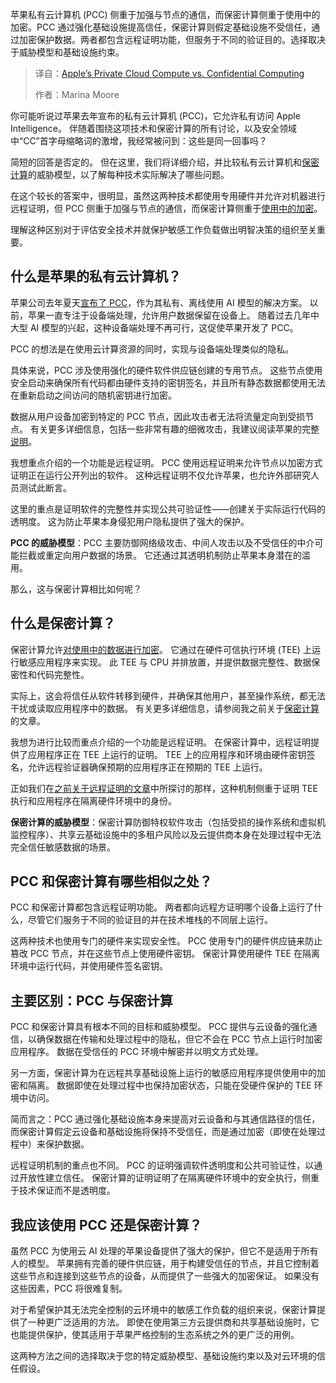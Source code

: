 <!--
title: 苹果私有云算力对决机密计算
cover: https://cdn.thenewstack.io/media/2025/08/bff00c33-lock.jpg
summary: 苹果私有云计算机 (PCC) 侧重于加强与节点的通信，而保密计算侧重于使用中的加密。PCC 通过强化基础设施提高信任，保密计算则假定基础设施不受信任，通过加密保护数据。两者都包含远程证明功能，但服务于不同的验证目的。选择取决于威胁模型和基础设施约束。
-->

苹果私有云计算机 (PCC) 侧重于加强与节点的通信，而保密计算侧重于使用中的加密。PCC 通过强化基础设施提高信任，保密计算则假定基础设施不受信任，通过加密保护数据。两者都包含远程证明功能，但服务于不同的验证目的。选择取决于威胁模型和基础设施约束。

> 译自：[Apple’s Private Cloud Compute vs. Confidential Computing](https://thenewstack.io/apples-private-cloud-compute-vs-confidential-computing/)
> 
> 作者：Marina Moore

你可能听说过苹果去年宣布的私有云计算机 (PCC)，它允许私有访问 Apple Intelligence。 伴随着围绕这项技术和保密计算的所有讨论，以及安全领域中“CC”首字母缩略词的激增，我经常被问到：这些是同一回事吗？

简短的回答是否定的。 但在这里，我们将详细介绍，并比较私有云计算机和[保密计算](https://thenewstack.io/confidential-computing-makes-inroads-to-the-cloud/)的威胁模型，以了解每种技术实际解决了哪些问题。

在这个较长的答案中，很明显，虽然这两种技术都使用专用硬件并允许对机器进行远程证明，但 PCC 侧重于加强与节点的通信，而保密计算侧重于[使用中的加密](https://thenewstack.io/protect-and-index-sensitive-data-with-polymorphic-encryption/)。

理解这种区别对于评估安全技术并就保护敏感工作负载做出明智决策的组织至关重要。

## **什么是苹果的私有云计算机？**

苹果公司去年夏天[宣布了 PCC](https://security.apple.com/blog/private-cloud-compute/)，作为其私有、离线使用 AI 模型的解决方案。 以前，苹果一直专注于设备端处理，允许用户数据保留在设备上。 随着过去几年中大型 AI 模型的兴起，这种设备端处理不再可行，这促使苹果开发了 PCC。

PCC 的想法是在使用云计算资源的同时，实现与设备端处理类似的隐私。

具体来说，PCC 涉及使用强化的硬件软件供应链创建的专用节点。 这些节点使用安全启动来确保所有代码都由硬件支持的密钥签名，并且所有静态数据都使用无法在重新启动之间访问的随机密钥进行加密。

数据从用户设备加密到特定的 PCC 节点，因此攻击者无法将流量定向到受损节点。 有关更多详细信息，包括一些非常有趣的细微攻击，我建议阅读苹果的完整[说明](https://security.apple.com/blog/private-cloud-compute/)。

我想重点介绍的一个功能是远程证明。 PCC 使用远程证明来允许节点以加密方式证明正在运行公开列出的软件。 这种远程证明不仅允许苹果，也允许外部研究人员测试此断言。

这里的重点是证明软件的完整性并实现公共可验证性——创建关于实际运行代码的透明度。 这为防止苹果本身侵犯用户隐私提供了强大的保护。

**PCC 的威胁模型**：PCC 主要防御网络级攻击、中间人攻击以及不受信任的中介可能拦截或重定向用户数据的场景。 它还通过其透明机制防止苹果本身潜在的滥用。

那么，这与保密计算相比如何呢？

## **什么是保密计算？**

保密计算允许[对使用中的数据进行加密](https://thenewstack.io/confidential-computing-is-transforming-data-encryption-in-healthcare-finance/)。 它通过在硬件可信执行环境 (TEE) 上运行敏感应用程序来实现。 此 TEE 与 CPU 并排放置，并提供数据完整性、数据保密性和代码完整性。

实际上，这会将信任从软件转移到硬件，并确保其他用户，甚至操作系统，都无法干扰或读取应用程序中的数据。 有关更多详细信息，请参阅我之前关于[保密计算](https://edera.dev/stories/demystifying-confidential-computing)的文章。

我想为进行比较而重点介绍的一个功能是远程证明。 在保密计算中，远程证明提供了应用程序正在 TEE 上运行的证明。 TEE 上的应用程序和环境由硬件密钥签名，允许远程验证器确保预期的应用程序正在预期的 TEE 上运行。

正如我们在[之前关于远程证明的文章](https://edera.dev/stories/remote-attestation-in-confidential-computing-explained)中所探讨的那样，这种机制侧重于证明 TEE 执行和应用程序在隔离硬件环境中的身份。

**保密计算的威胁模型**：保密计算防御特权软件攻击（包括受损的操作系统和虚拟机监控程序）、共享云基础设施中的多租户风险以及云提供商本身在处理过程中无法完全信任敏感数据的场景。

## **PCC 和保密计算有哪些相似之处？**

PCC 和保密计算都包含远程证明功能。 两者都向远程方证明哪个设备上运行了什么，尽管它们服务于不同的验证目的并在技术堆栈的不同层上运行。

这两种技术也使用专门的硬件来实现安全性。 PCC 使用专门的硬件供应链来防止篡改 PCC 节点，并在这些节点上使用硬件密钥。 保密计算使用硬件 TEE 在隔离环境中运行代码，并使用硬件签名密钥。

## **主要区别：PCC 与保密计算**

PCC 和保密计算具有根本不同的目标和威胁模型。 PCC 提供与云设备的强化通信，以确保数据在传输和处理过程中的隐私，但它不会在 PCC 节点上运行时加密应用程序。 数据在受信任的 PCC 环境中解密并以明文方式处理。

另一方面，保密计算为在远程共享基础设施上运行的敏感应用程序提供使用中的加密和隔离。 数据即使在处理过程中也保持加密状态，只能在受硬件保护的 TEE 环境中访问。

简而言之：PCC 通过强化基础设施本身来提高对云设备和与其通信路径的信任，而保密计算假定云设备和基础设施将保持不受信任，而是通过加密（即使在处理过程中）来保护数据。

远程证明机制的重点也不同。 PCC 的证明强调软件透明度和公共可验证性，以通过开放性建立信任。 保密计算的证明证明了在隔离硬件环境中的安全执行，侧重于技术保证而不是透明度。

## **我应该使用 PCC 还是保密计算？**

虽然 PCC 为使用云 AI 处理的苹果设备提供了强大的保护，但它不是适用于所有人的模型。 苹果拥有完善的硬件供应链，用于构建受信任的节点，并且它控制着这些节点和连接到这些节点的设备，从而提供了一些强大的加密保证。 如果没有这些因素，PCC 将很难复制。

对于希望保护其无法完全控制的云环境中的敏感工作负载的组织来说，保密计算提供了一种更广泛适用的方法。 即使在使用第三方云提供商和共享基础设施时，它也能提供保护，使其适用于苹果严格控制的生态系统之外的更广泛的用例。

这两种方法之间的选择取决于您的特定威胁模型、基础设施约束以及对云环境的信任假设。